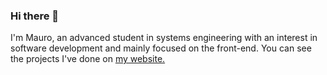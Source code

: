 ### Hi there 👋

<!--
**sosamauro/sosamauro** is a ✨ _special_ ✨ repository because its `README.md` (this file) appears on your GitHub profile.

Here are some ideas to get you started:

- 🔭 I’m currently working on ...
- 🌱 I’m currently learning ...
- 👯 I’m looking to collaborate on ...
- 🤔 I’m looking for help with ...
- 💬 Ask me about ...
- 📫 How to reach me: ...
- 😄 Pronouns: ...
- ⚡ Fun fact: ...
-->

I'm Mauro, an advanced student in systems engineering with an interest in software development and mainly focused on the front-end. You can see the projects I've done on [my website.](https://maurososa.ar)
